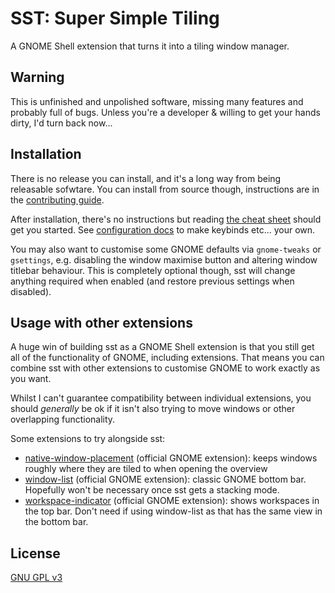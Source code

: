 # SST: Super Simple Tiling
A GNOME Shell extension that turns it into a tiling window manager.

## Warning
This is unfinished and unpolished software, missing many features and probably full of bugs. Unless you're a developer & willing to get your hands dirty, I'd turn back now...

## Installation
There is no release you can install, and it's a long way from being releasable sofwtare. You can install from source though, instructions are in the [contributing guide](CONTRIBUTING.md).

After installation, there's no instructions but reading [the cheat sheet](docs/cheatsheet.md) should get you started. See [configuration docs](docs/config.md) to make keybinds etc... your own.

You may also want to customise some GNOME defaults via `gnome-tweaks` or `gsettings`, e.g. disabling the window maximise button and altering window titlebar behaviour. This is completely optional though, sst will change anything required when enabled (and restore previous settings when disabled).

## Usage with other extensions
A huge win of building sst as a GNOME Shell extension is that you still get all of the functionality of GNOME, including extensions. That means you can combine sst with other extensions to customise GNOME to work exactly as you want.

Whilst I can't guarantee compatibility between individual extensions, you should *generally* be ok if it isn't also trying to move windows or other overlapping functionality.

Some extensions to try alongside sst:
 - [native-window-placement](https://extensions.gnome.org/extension/18/native-window-placement/) (official GNOME extension): keeps windows roughly where they are tiled to when opening the overview
 - [window-list](https://extensions.gnome.org/extension/602/window-list/) (official GNOME extension): classic GNOME bottom bar. Hopefully won't be necessary once sst gets a stacking mode.
 - [workspace-indicator](https://extensions.gnome.org/extension/21/workspace-indicator/) (official GNOME extension): shows workspaces in the top bar. Don't need if using window-list as that has the same view in the bottom bar.

## License
[GNU GPL v3](LICENSE)
